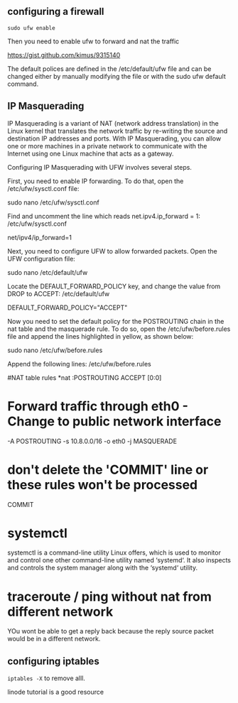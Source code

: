 ## configuring a firewall

`sudo ufw enable`

Then you need to enable ufw to forward and nat the traffic

https://gist.github.com/kimus/9315140

The default polices are defined in the /etc/default/ufw file and can be changed either by manually modifying the file or with the sudo ufw default <policy> <chain> command.

## IP Masquerading

IP Masquerading is a variant of NAT (network address translation) in the Linux kernel that translates the network traffic by re-writing the source and destination IP addresses and ports. With IP Masquerading, you can allow one or more machines in a private network to communicate with the Internet using one Linux machine that acts as a gateway.

Configuring IP Masquerading with UFW involves several steps.

First, you need to enable IP forwarding. To do that, open the /etc/ufw/sysctl.conf file:

sudo nano /etc/ufw/sysctl.conf

Find and uncomment the line which reads net.ipv4.ip_forward = 1:
/etc/ufw/sysctl.conf

net/ipv4/ip_forward=1

Next, you need to configure UFW to allow forwarded packets. Open the UFW configuration file:

sudo nano /etc/default/ufw

Locate the DEFAULT_FORWARD_POLICY key, and change the value from DROP to ACCEPT:
/etc/default/ufw

DEFAULT_FORWARD_POLICY="ACCEPT"

Now you need to set the default policy for the POSTROUTING chain in the nat table and the masquerade rule. To do so, open the /etc/ufw/before.rules file and append the lines highlighted in yellow, as shown below:

sudo nano /etc/ufw/before.rules

Append the following lines:
/etc/ufw/before.rules

#NAT table rules
*nat
:POSTROUTING ACCEPT [0:0]

# Forward traffic through eth0 - Change to public network interface
-A POSTROUTING -s 10.8.0.0/16 -o eth0 -j MASQUERADE

# don't delete the 'COMMIT' line or these rules won't be processed
COMMIT

# systemctl

systemctl is a command-line utility Linux offers, which is used to monitor and control one other command-line utility named ‘systemd‘. It also inspects and controls the system manager along with the ‘systemd‘ utility.

# traceroute / ping without nat from different network

YOu wont be able to get a reply back because the reply source packet would be in a different network.

## configuring iptables

`iptables -X` to remove alll.


linode tutorial is a good resource
